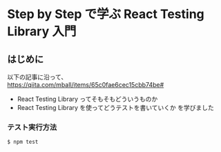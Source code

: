 # Step by Step で学ぶ React Testing Library 入門

## はじめに

以下の記事に沿って、
https://qiita.com/mball/items/65c0fae6cec15cbb74be#

-   React Testing Library ってそもそもどういうものか
-   React Testing Library を使ってどうテストを書いていくか
    を学びました

### テスト実行方法

```
$ npm test
```
